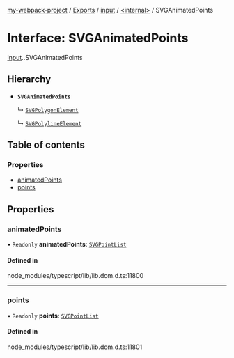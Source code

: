 [my-webpack-project](../README.md) / [Exports](../modules.md) / [input](../modules/input.md) / [<internal\>](../modules/input._internal_.md) / SVGAnimatedPoints

# Interface: SVGAnimatedPoints

[input](../modules/input.md).[<internal>](../modules/input._internal_.md).SVGAnimatedPoints

## Hierarchy

- **`SVGAnimatedPoints`**

  ↳ [`SVGPolygonElement`](input._internal_.SVGPolygonElement.md)

  ↳ [`SVGPolylineElement`](input._internal_.SVGPolylineElement.md)

## Table of contents

### Properties

- [animatedPoints](input._internal_.SVGAnimatedPoints.md#animatedpoints)
- [points](input._internal_.SVGAnimatedPoints.md#points)

## Properties

### animatedPoints

• `Readonly` **animatedPoints**: [`SVGPointList`](../modules/input._internal_.md#svgpointlist)

#### Defined in

node_modules/typescript/lib/lib.dom.d.ts:11800

___

### points

• `Readonly` **points**: [`SVGPointList`](../modules/input._internal_.md#svgpointlist)

#### Defined in

node_modules/typescript/lib/lib.dom.d.ts:11801
